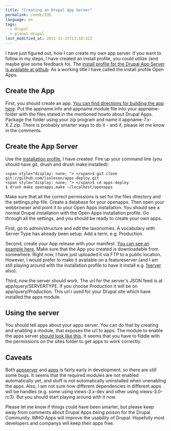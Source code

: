 ```yaml
---
title: "Creating an Drupal App Server"
permalink: /node/336
language: en
tags:
  - drupal
  - planet drupal
last_modified_at: 2011-11-25T13:10:32Z
---
```


I have just figured out, how I can create my own app server. If you want to follow in my steps, I have created an install profile, you could utilize (and maybe give some feedback to). The [install profile for the Drupal App Server is available at github](http://github.com/lsolesen/apps-deploy). As a working title I have called the install profile Open Apps.

Create the App
--------------

First, you should create an app. [You can find directions for building the app here](http://docs.openpublicapp.com/display/INST/How+to+Build+an+App). Put the appname.info and appname.module file into your appname-folder with the files stated in the mentioned howto about Drupal Apps. Package the folder using your zip program and name it appname-7.x-X.Z.zip. There is probably smarter ways to do it - and if, please let me know in the comments.

Create the App Server
---------------------

Use the [installation profile](http://github.com/lsolesen/apps-deploy), I have created. Fire up your command line (you should have git, drush and drush make installed):

```
<span style="display: none; "> </span>$ git clone git://github.com/lsolesen/apps-deploy.git
<span style="display: none; "> </span>$ cd apps-deploy
$ drush make openapps.make ~/localhost/openapps
```
Make sure that all the correct permissions is set for the files directory and the settings.php file. Create a database for your openapps. Then open your webbrowser and point it to your Open Apps installation. You should see a normal Drupal installation with the Open Apps installation profile. Go through all the settings, and you should be ready to create your own apps.

First, go to admin/structure and edit the taxonomies. A vocabulary with Server Type has already been setup. Add a term, e.g. Production.

Second, create your App release with your manifest. [You can see an example here](http://docs.openpublicapp.com/display/INST/How+to+Build+an+App). Make sure that the App you created is downloadable from somewhere. Right now, I have just uploaded it via FTP to a public location. However, I would prefer to make it available on a featureserver (and I am still playing around with the installation profile to have it install e.g. [fserver](http://drupal.org/project/fserver) also).

Third, now the server should work. The url for the server's JSON feed is at app/query/SERVERTYPE. If you choose Production it will be on app/query/Production. This url i used for your Drupal site which have installed the apps module.

Using the server
----------------

You should tell apps about your apps server. You can do that by creating and enabling a module, that exposes the url to apps. The module to enable the apps server [should look like this](http://github.com/vih/vih-apps). It seems that you have to fiddle with the permissions on the sites folder to get apps to work correctly.

Caveats
-------

Both [appserver](http://drupal.org/project/appserver) and [apps](http://drupal.org/project/apps) is fairly early in development, so there are still some bugs. It seems that the required modules are not enabled automatically yet, and stuff is not automatically uninstalled when unenabling the apps. Also, I am not sure how different dependencies in different apps will be handles (e.g. some using views-3.x-dev and other using views-3.0-rc3). But you should start playing around with it now.

Please let me know if things could have been smarter, but please keep away from comments about Drupal Apps being poison for the Drupal Community. IMHO Apps will improve the usability of Drupal. Hopefully most developers and companys will keep their apps free.
